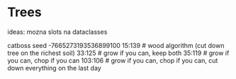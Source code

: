 # Trees

ideas:
mozna slots na dataclasses

catboss
seed
-7665273193536899100
15:139  # wood algorithm (cut down tree on the richest soil)
33:125  # grow if you can, keep both
35:119  # grow if you can, chop if you can
103:106 # grow if you can, chop if you can, cut down everything on the last day

